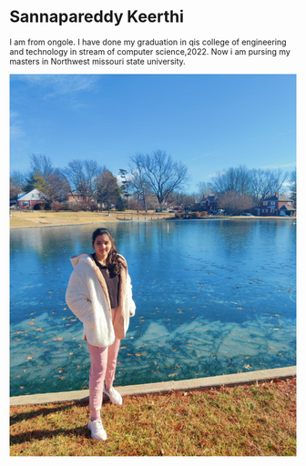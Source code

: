 # Sannapareddy Keerthi

I am from ongole. I have done my graduation in qis college of engineering and technology in stream of computer science,2022. Now i am pursing my masters in Northwest missouri state university.

![My Image](My_Image.jpg)